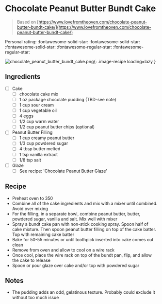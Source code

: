 <!-- Do not modify sections with "AUTO-*". They are updated by make.py -->

# Chocolate Peanut Butter Bundt Cake

> Based on [https://www.lovefromtheoven.com/chocolate-peanut-butter-bundt-cake/](https://www.lovefromtheoven.com/chocolate-peanut-butter-bundt-cake/)

<!-- rating=3; (User can specify rating on scale of 1-5) -->
<!-- AUTO-UserRating -->
Personal rating: :fontawesome-solid-star: :fontawesome-solid-star: :fontawesome-solid-star: :fontawesome-regular-star: :fontawesome-regular-star:
<!-- /AUTO-UserRating -->

<!-- AUTO-Image -->
![chocolate_peanut_butter_bundt_cake.png](./chocolate_peanut_butter_bundt_cake.png){: .image-recipe loading=lazy }
<!-- /AUTO-Image -->

## Ingredients

* [ ] Cake
    * [ ] chocolate cake mix
    * [ ] 1 oz package chocolate pudding (TBD-see note)
    * [ ] 1 cup sour cream
    * [ ] 1 cup vegetable oil
    * [ ] 4 eggs
    * [ ] 1/2 cup warm water
    * [ ] 1/2 cup peanut butter chips (optional)
* [ ] Peanut Butter Filling
    * [ ] 1 cup creamy peanut butter
    * [ ] 1/3 cup powdered sugar
    * [ ] 4 tbsp butter melted
    * [ ] 1 tsp vanilla extract
    * [ ] 1/8 tsp salt
* [ ] Glaze
    * [ ] See recipe: 'Chocolate Peanut Butter Glaze'

## Recipe

* Preheat oven to 350
* Combine all of the cake ingredients and mix with a mixer until combined. Avoid over mixing
* For the filling, in a separate bowl, combine peanut butter, butter, powdered sugar, vanilla and salt. Mix well with mixer
* Spray a bundt cake pan with non-stick cooking spray. Spoon half of cake mixture. Then spoon peanut butter filling on top of the cake batter. Top with remaining cake batter
* Bake for 50-55 minutes or until toothpick inserted into cake comes out clean
* Remove from oven and allow to cool on a wire rack
* Once cool, place the wire rack on top of the bundt pan, flip, and allow the cake to release
* Spoon or pour glaze over cake and/or top with powdered sugar

## Notes

* The pudding adds an odd, gelatinous texture. Probably could exclude it without too much issue
